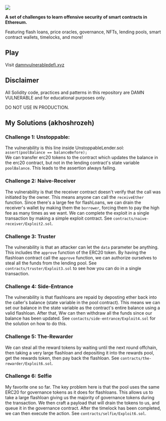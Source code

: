 ![](cover.png)

**A set of challenges to learn offensive security of smart contracts in Ethereum.**

Featuring flash loans, price oracles, governance, NFTs, lending pools, smart contract wallets, timelocks, and more!

## Play

Visit [damnvulnerabledefi.xyz](https://damnvulnerabledefi.xyz)

## Disclaimer

All Solidity code, practices and patterns in this repository are DAMN VULNERABLE and for educational purposes only.

DO NOT USE IN PRODUCTION.


## My Solutions (akhoshrozeh)

### Challenge 1: Unstoppable:
The vulnerability is this line inside UnstoppableLender.sol: `assert(poolBalance == balanceBefore);` <br/>
We can transfer erc20 tokens to the contract which updates the balance in the erc20 contract, but not in the lending contract's state variable `poolBalance`. This leads to the assertion always failing. 


### Challenge 2: Naive-Receiver
The vulnerability is that the receiver contract doesn't verify that the call was initiated by the owner. This means anyone can call the `receiveEther` function. Since there's a large fee for flashLoans, we can drain the receiver's wallet by making them the `borrower`, forcing them to pay the high fee as many times as we want. We can complete the exploit in a single transaction by making a simple exploit contract. See `contracts/naive-receiver/Exploit2.sol`.


### Challenge 3: Truster
The vulnerability is that an attacker can let the `data` parameter be anything. This includes the `approve` function of the ERC20 token. By having the flashloan contract call the `approve` function, we can authorize ourselves to steal all the funds from the lending pool. See `contracts/truster/Exploit3.sol` to see how you can do in a single transaction.


### Challenge 4: Side-Entrance
The vulnerability is that flashloans are repaid by deposting ether back into the caller's balance (state variable in the pool contract). This means we can set our balance in the state variable as the contract's entire balance using a valid flashloan. After that, Ww can then withdraw all the funds since our balance has been updated. See `contacts/side-entrance/Exploit4.sol` for the solution on how to do this.

### Challenge 5: The-Rewarder
We can steal all the reward tokens by waiting until the next round offchain, then taking a very large flashloan and depositing it into the rewards pool, get the rewards token, then pay back the flashloan. See `contracts/the-rewarder/Exploit6.sol`.

### Challenge 6: Selfie
My favorite one so far. The key problem here is that the pool uses the same ERC20 for governance tokens as it does for flashloans. This allows us to take a large flashloan giving us the majority of governance tokens during the transaction. We then craft a payload that will drain the tokens to us, and queue it in the governance contract. After the timelock has been completed, we can then execute the action. See `contracts/selfie/Exploit6.sol`.
